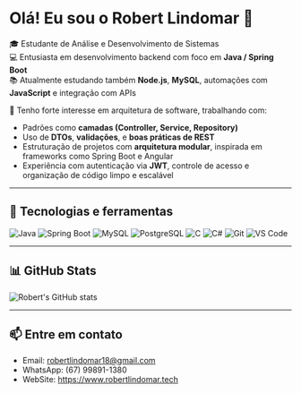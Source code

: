 # Olá! Eu sou o Robert Lindomar 👋

🎓 Estudante de Análise e Desenvolvimento de Sistemas  
💻 Entusiasta em desenvolvimento backend com foco em **Java / Spring Boot**  
📚 Atualmente estudando também **Node.js**, **MySQL**, automações com **JavaScript** e integração com APIs  

🧠 Tenho forte interesse em arquitetura de software, trabalhando com:
- Padrões como **camadas (Controller, Service, Repository)**
- Uso de **DTOs**, **validações**, e **boas práticas de REST**
- Estruturação de projetos com **arquitetura modular**, inspirada em frameworks como Spring Boot e Angular  
- Experiência com autenticação via **JWT**, controle de acesso e organização de código limpo e escalável

---

## 🚀 Tecnologias e ferramentas

![Java](https://img.shields.io/badge/-Java-333333?style=flat&logo=java)
![Spring Boot](https://img.shields.io/badge/-Spring%20Boot-333333?style=flat&logo=springboot)
![MySQL](https://img.shields.io/badge/-MySQL-333333?style=flat&logo=mysql)
![PostgreSQL](https://img.shields.io/badge/-PostgreSQL-333333?style=flat&logo=postgresql)
![C](https://img.shields.io/badge/-C-333333?style=flat&logo=c)
![C#](https://img.shields.io/badge/-C%23-333333?style=flat&logo=csharp)
![Git](https://img.shields.io/badge/-Git-333333?style=flat&logo=git)
![VS Code](https://img.shields.io/badge/-VS%20Code-333333?style=flat&logo=visualstudiocode)

---

## 📊 GitHub Stats

![Robert's GitHub stats](https://github-readme-stats.vercel.app/api?username=robertlindomar&show_icons=true&theme=github_dark)

---

## 📫 Entre em contato

- Email: robertlindomar18@gmail.com
- WhatsApp: (67) 99891-1380
- WebSite: https://www.robertlindomar.tech
